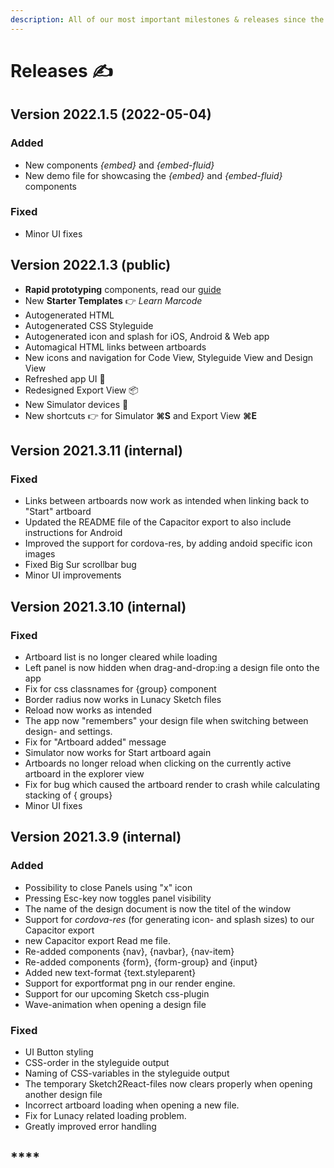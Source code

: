 ```yaml
---
description: All of our most important milestones & releases since the very beginning
---
```


# Releases ✍️

## Version 2022.1.5 (2022-05-04)

### Added

* New components _{embed}_ and _{embed-fluid}_
* New demo file for showcasing the _{embed}_ and _{embed-fluid}_ components

### Fixed

* Minor UI fixes

## Version 2022.1.3 (public)

* **Rapid prototyping** components, read our [guide](https://code.sketch2react.io/how-to-use-our-prototype-components/)
* New **Starter Templates** 👉 _Learn Marcode_
* Autogenerated HTML
* Autogenerated CSS Styleguide
* Autogenerated icon and splash for iOS, Android & Web app
* Automagical HTML links between artboards
* New icons and navigation for Code View, Styleguide View and Design View
* Refreshed app UI 🎨
* Redesigned Export View 📦
* New Simulator devices 📱
* New shortcuts 👉 for Simulator **⌘S** and Export View **⌘E**



## Version 2021.3.11 (internal)

### Fixed

* Links between artboards now work as intended when linking back to "Start" artboard
* Updated the README file of the Capacitor export to also include instructions for Android
* Improved the support for cordova-res, by adding andoid specific icon images
* Fixed Big Sur scrollbar bug
* Minor UI improvements

## Version 2021.3.10 (internal)

### Fixed

* Artboard list is no longer cleared while loading
* Left panel is now hidden when drag-and-drop:ing a design file onto the app
* Fix for css classnames for {group} component
* Border radius now works in Lunacy Sketch files
* Reload now works as intended
* The app now "remembers" your design file when switching between design- and settings.
* Fix for "Artboard added" message
* Simulator now works for Start artboard again
* Artboards no longer reload when clicking on the currently active artboard in the explorer view
* Fix for bug which caused the artboard render to crash while calculating stacking of { groups}
* Minor UI fixes



## Version 2021.3.9 (internal)

### **Added**

* Possibility to close Panels using "x" icon
* Pressing Esc-key now toggles panel visibility
* The name of the design document is now the titel of the window
* Support for _cordova-res_ (for generating icon- and splash sizes) to our Capacitor export
* new Capacitor export Read me file.
* Re-added components {nav}, {navbar}, {nav-item}
* Re-added components {form}, {form-group} and {input}
* Added new text-format {text.styleparent}
* Support for exportformat png in our render engine.
* Support for our upcoming Sketch css-plugin
* Wave-animation when opening a design file

### Fixed

* UI Button styling
* CSS-order in the styleguide output
* Naming of CSS-variables in the styleguide output
* The temporary Sketch2React-files now clears properly when opening another design file
* Incorrect artboard loading when opening a new file.&#x20;
* Fix for Lunacy related loading problem.
* Greatly improved error handling

## ****

